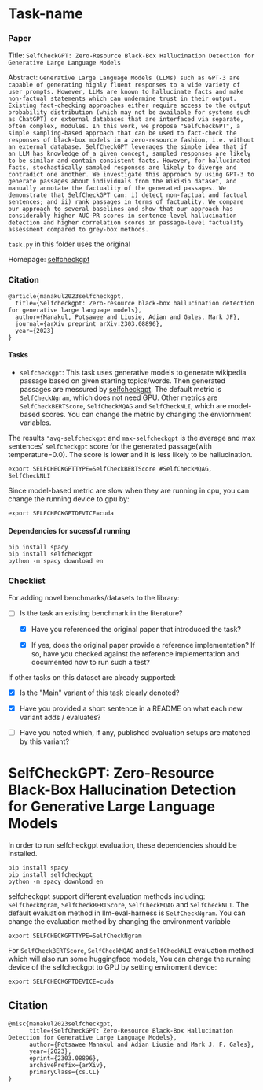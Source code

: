 # Task-name

### Paper

Title: `SelfCheckGPT: Zero-Resource Black-Box Hallucination Detection for Generative Large Language Models`

Abstract: `Generative Large Language Models (LLMs) such as GPT-3 are capable of generating highly fluent responses to a wide variety of user prompts. However, LLMs are known to hallucinate facts and make non-factual statements which can undermine trust in their output. Existing fact-checking approaches either require access to the output probability distribution (which may not be available for systems such as ChatGPT) or external databases that are interfaced via separate, often complex, modules. In this work, we propose "SelfCheckGPT", a simple sampling-based approach that can be used to fact-check the responses of black-box models in a zero-resource fashion, i.e. without an external database. SelfCheckGPT leverages the simple idea that if an LLM has knowledge of a given concept, sampled responses are likely to be similar and contain consistent facts. However, for hallucinated facts, stochastically sampled responses are likely to diverge and contradict one another. We investigate this approach by using GPT-3 to generate passages about individuals from the WikiBio dataset, and manually annotate the factuality of the generated passages. We demonstrate that SelfCheckGPT can: i) detect non-factual and factual sentences; and ii) rank passages in terms of factuality. We compare our approach to several baselines and show that our approach has considerably higher AUC-PR scores in sentence-level hallucination detection and higher correlation scores in passage-level factuality assessment compared to grey-box methods.`

`task.py` in this folder uses the original

Homepage: [selfcheckgpt](https://github.com/potsawee/selfcheckgpt)


### Citation

```
@article{manakul2023selfcheckgpt,
  title={Selfcheckgpt: Zero-resource black-box hallucination detection for generative large language models},
  author={Manakul, Potsawee and Liusie, Adian and Gales, Mark JF},
  journal={arXiv preprint arXiv:2303.08896},
  year={2023}
}
```

#### Tasks

* `selfcheckgpt`: This task uses generative models to generate wikipedia passage based on given starting topics/words. Then generated passages are messured by [selfcheckgpt](https://github.com/potsawee/selfcheckgpt). The default metric is `SelfCheckNgram`, which does not need GPU. Other metrics are `SelfCheckBERTScore`, `SelfCheckMQAG` and `SelfCheckNLI`, which are model-based scores. You can change the metric by changing the enviornment variables.

The results `"avg-selfcheckgpt` and `max-selfcheckgpt` is the average and max sentences' `selfcheckgpt` score for the generated passage(with temperature=0.0). The score is lower and it is less likely to be hallucination.
```
export SELFCHECKGPTTYPE=SelfCheckBERTScore #SelfCheckMQAG, SelfCheckNLI
```

Since model-based metric are slow when they are running in cpu, you can change the running device to gpu by:
```
export SELFCHECKGPTDEVICE=cuda
```
#### Dependencies for sucessful running
```
pip install spacy
pip install selfcheckgpt
python -m spacy download en
```
### Checklist

For adding novel benchmarks/datasets to the library:
* [ ] Is the task an existing benchmark in the literature?
  * [x] Have you referenced the original paper that introduced the task?
  * [x] If yes, does the original paper provide a reference implementation? If so, have you checked against the reference implementation and documented how to run such a test?


If other tasks on this dataset are already supported:
* [x] Is the "Main" variant of this task clearly denoted?
* [x] Have you provided a short sentence in a README on what each new variant adds / evaluates?
* [ ] Have you noted which, if any, published evaluation setups are matched by this variant?








# SelfCheckGPT: Zero-Resource Black-Box Hallucination Detection for Generative Large Language Models

In order to run selfcheckgpt evaluation, these dependencies should be installed.
```
pip install spacy
pip install selfcheckgpt
python -m spacy download en
```

selfcheckgpt support different evaluation methods including: `SelfCheckNgram`, `SelfCheckBERTScore`, `SelfCheckMQAG` and `SelfCheckNLI`.
The default evaluation method in llm-eval-harness is `SelfCheckNgram`. You can change the evaluation method by changing the environment variable
```
export SELFCHECKGPTTYPE=SelfCheckNgram
```
For `SelfCheckBERTScore`, `SelfCheckMQAG` and `SelfCheckNLI` evaluation method which will also run some huggingface models, You can change the running device of the selfcheckgpt to GPU by setting enviroment device:
```
export SELFCHECKGPTDEVICE=cuda
```

## Citation

```
@misc{manakul2023selfcheckgpt,
      title={SelfCheckGPT: Zero-Resource Black-Box Hallucination Detection for Generative Large Language Models},
      author={Potsawee Manakul and Adian Liusie and Mark J. F. Gales},
      year={2023},
      eprint={2303.08896},
      archivePrefix={arXiv},
      primaryClass={cs.CL}
}
```